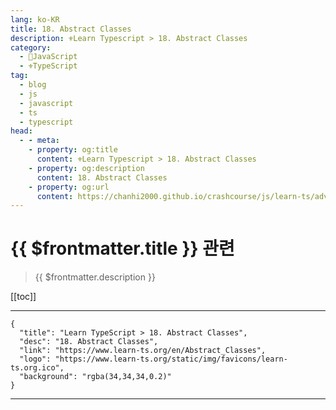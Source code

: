```yaml
---
lang: ko-KR
title: 18. Abstract Classes
description: ⚜Learn Typescript > 18. Abstract Classes
category: 
  - 🧶JavaScript
  - ⚜TypeScript
tag: 
  - blog
  - js
  - javascript
  - ts
  - typescript
head:
  - - meta:
    - property: og:title
      content: ⚜Learn Typescript > 18. Abstract Classes
    - property: og:description
      content: 18. Abstract Classes
    - property: og:url
      content: https://chanhi2000.github.io/crashcourse/js/learn-ts/advanced/18.html
---
```


# {{ $frontmatter.title }} 관련

> {{ $frontmatter.description }}

[[toc]]

---

```component VPCard
{
  "title": "Learn TypeScript > 18. Abstract Classes",
  "desc": "18. Abstract Classes",
  "link": "https://www.learn-ts.org/en/Abstract_Classes",
  "logo": "https://www.learn-ts.org/static/img/favicons/learn-ts.org.ico",
  "background": "rgba(34,34,34,0.2)"
}
```

---

<TagLinks />